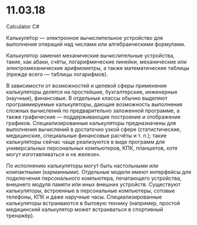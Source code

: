 # 11.03.18
Calculator C#


Калькуля́тор — электронное вычислительное устройство для выполнения операций над числами или алгебраическими формулами.

Калькулятор заменил механические вычислительные устройства, такие, как абаки, счёты, логарифмические линейки, механические или электромеханические арифмометры, а также математические таблицы (прежде всего — таблицы логарифмов).

В зависимости от возможностей и целевой сферы применения калькуляторы делятся на простейшие, бухгалтерские, инженерные (научные), финансовые. В отдельные классы обычно выделяют программируемые калькуляторы, дающие возможность выполнения сложных вычислений по предварительно заложенной программе, а также графические — поддерживающие построение и отображение графиков. Специализированные калькуляторы предназначены для выполнения вычислений в достаточно узкой сфере (статистические, медицинские, специальные финансовые расчёты и т. п.); такие калькуляторы сейчас чаще реализуются в виде программ для универсальных персональных компьютеров, КПК, планшетов, хотя могут изготавливаться и «в железе».

По исполнению калькуляторы могут быть настольными или компактными (карманными). Отдельные модели имеют интерфейсы для подключения персонального компьютера, печатающего устройства, внешнего модуля памяти или иных внешних устройств. Существуют калькуляторы, встроенные в персональные компьютеры, сотовые телефоны, КПК и даже наручные часы. Специализированные калькуляторы встраиваются в бытовую технику (например, простой медицинский калькулятор может встраиваться в спортивный тренажёр).

